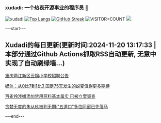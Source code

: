 ### xudadi: 一个热衷开源事业的程序员 👋

![xudadi](https://github-readme-stats-git-masterorgs-github-readme-stats-team.vercel.app/api?username=xudadi)
[![Top Langs](https://github-readme-stats.vercel.app/api/top-langs/?username=xudadi)](https://github.com/anuraghazra/github-readme-stats)
[![GitHub Streak](https://streak-stats.demolab.com?user=xudadi&locale=zh_Hans)](https://git.io/streak-stats)
![VISITOR+COUNT](https://komarev.com/ghpvc/?username=xudadi&label=VISITOR+COUNT)
![](https://raw.githubusercontent.com/xudadi/xudadi/main/assets/github-contribution-grid-snake.svg)


---start---

## Xudadi的每日更新(更新时间:2024-11-20 13:17:33 | 本部分通过Github Actions抓取RSS自动更新, 无意中实现了自动刷绿墙...)

[重庆两江新区云锦小学校招聘公告](https://www.gongkaoleida.com/article/2199873)

[媒体：从0比7到1比3 国足75天发生的蜕变值得更多期待](https://m.163.com/news/article/JHE1V1UO0514R9P4.html)

[百雀羚涉嫌添加禁用原料基本属实 已被立案调查](https://m.163.com/news/article/JHE14QG90530JPVV.html)

[贪婪无度的朱从玖被判无期:"五道口"多位同窗已先落马](https://m.163.com/news/article/JHCNEO1805129QAF.html)

---end---
